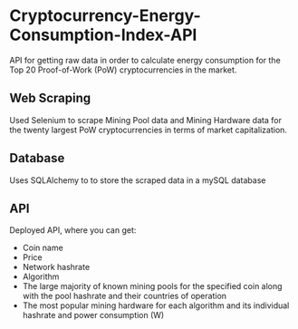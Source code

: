 # Cryptocurrency-Energy-Consumption-Index-API
API for getting raw data in order to calculate energy consumption for the Top 20 Proof-of-Work (PoW) cryptocurrencies in the market.

## Web Scraping
Used Selenium to scrape Mining Pool data and Mining Hardware data for the twenty largest PoW cryptocurrencies in terms of market capitalization.

## Database
Uses SQLAlchemy to to store the scraped data in a mySQL database

## API
Deployed API, where you can get:
- Coin name
- Price
- Network hashrate
- Algorithm
- The large majority of known mining pools for the specified coin along with the pool hashrate and their countries of operation
- The most popular mining hardware for each algorithm and its individual hashrate and power consumption (W)
